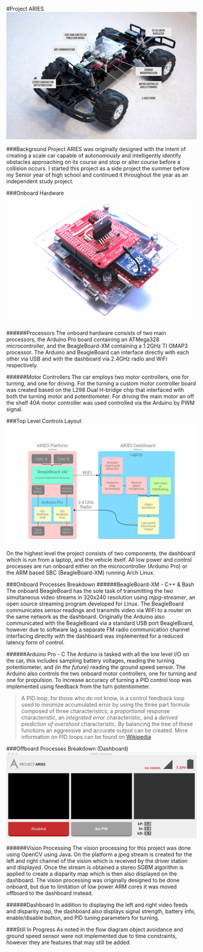 #Project ARIES
![ARIES Platform](https://raw.githubusercontent.com/SuperUser320/Project-ARIES/master/Documentation/Pictures/Platform%20Overview.jpg)

###Background
Project ARIES was originally designed with the intent of creating a scale car capable of autonomously and intelligently identify obstacles approaching on its course and stop or alter course before a collision occurs.  I started this project as a side project the summer before my Senior year of high school and continued it throughout the year as an independent study project.

###Onboard Hardware
![Computing Block](https://raw.githubusercontent.com/SuperUser320/Project-ARIES/master/Documentation/Pictures/IMG_6334-356.png)

######Processors
The onboard hardware consists of two main processors, the Arduino Pro board containing an ATMega328 microcontroller, and the BeagleBoard-XM containing a 1.2GHz TI OMAP3 processor.  The Arduino and BeagleBoard can interface directly with each other via USB and with the dashboard via 2.4GHz radio and WiFi respectively.

######Motor Controllers
The car employs two motor controllers, one for turning, and one for driving.  For the turning a custom motor controller board was created  based on the L298 Dual H-bridge chip that interfaced with both the turning motor and potentiometer.  For driving the main motor an off the shelf 40A motor controller was used controlled via the Arduino by PWM signal.

###Top Level Controls Layout
![Controls Flow Diagram](https://raw.githubusercontent.com/SuperUser320/Project-ARIES/master/Documentation/Pictures/Autonomous%20Flow%20Diagram-89.png)


On the highest level the project consists of two components, the dashboard which is run from a laptop, and the vehicle itself.  All low power and control processes are run onboard either on the microcontroller (Arduino Pro) or the ARM based SBC (BeagleBoard-XM) running Arch Linux.  

###Onboard Processes Breakdown
######BeagleBoard-XM - C++ & Bash
The onboard BeagleBoard has the sole task of transmitting the two simultaneous video streams in 320x240 resolution using _mjpg-streamer_, an open source streaming program developed for Linux.  The BeagleBoard communicates sensor readings and transmits video via WiFi to a router on the same network as the dashboard.  Originally the Arduino also communicated with the BeagleBoard via a standard USB port BeagleBoard, however due to software lag a separate FM radio communication channel interfacing directly with the dashboard was implemented for a reduced latency form of control. 

######Arduino Pro - C
The Arduino is tasked with all the low level I/O on the car, this includes sampling battery voltages, reading the turning potentiometer, and _(in the future)_ reading the ground speed sensor.  The Arduino also controls the two onboard motor controllers, one for turning and one for propulsion.  To increase accuracy of turning a PID control loop was implemented using feedback from the turn potentiometer.

> A PID loop, for those who do not know, is a control feedback loop used to minimize accumulated error by using the three part formula composed of three characteristics; a _proportional_ response characteristic, an _integrated error_ characteristic, and a _derived prediction of overshoot_ characteristic.  By balancing the tree of these functions an aggressive and accurate output can be created.  More information on PID loops can be found on [Wikipedia](http://en.wikipedia.org/wiki/PID_controller)

###Offboard Processes Breakdown (Dashboard)
![Dashboard - disconnected](https://raw.githubusercontent.com/SuperUser320/Project-ARIES/master/Documentation/Pictures/interface.tiff)

######Vision Processing
The vision processing for this project was done using OpenCV using Java.  On the platform a jpeg stream is created for the left and right channel of the vision which is received by the driver station and displayed.  Once the stream is obtained a stereo SGBM algorithm is applied to create a disparity map which is then also displayed on the dashboard. The vision processing was originally designed to be done onboard, but due to limitation of low power ARM cores it was moved offboard to the dashboard instead.

######Dashboard
In addition to displaying the left and right video feeds and disparity map, the dashboard also displays signal strength, battery info, enable/disable button, and PID tuning parameters for turning.

###Still In Progress
As noted in the flow diagram object avoidance and ground speed sensor were not implemented due to time constraints, however they are features that may still be added.
